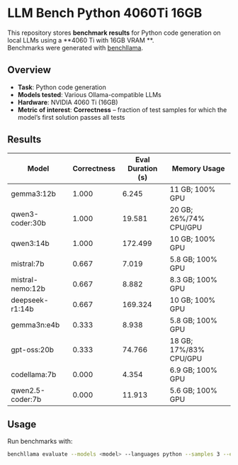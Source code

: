 # LLM Bench Python 4060Ti 16GB

This repository stores **benchmark results** for Python code generation on local LLMs using a **4060 Ti with 16GB VRAM
**.  
Benchmarks were generated with [benchllama](https://github.com/srikanth235/benchllama).

## Overview

- **Task**: Python code generation
- **Models tested**: Various Ollama-compatible LLMs
- **Hardware**: NVIDIA 4060 Ti (16GB)
- **Metric of interest**: **Correctness** – fraction of test samples for which the model’s first solution passes all
  tests

## Results

| Model            | Correctness | Eval Duration (s) | Memory Usage           |
|------------------|-------------|-------------------|------------------------|
| gemma3:12b       | 1.000       | 6.245             | 11 GB; 100% GPU        |
| qwen3-coder:30b  | 1.000       | 19.581            | 20 GB; 26%/74% CPU/GPU |
| qwen3:14b        | 1.000       | 172.499           | 10 GB; 100% GPU        |
| mistral:7b       | 0.667       | 7.019             | 5.8 GB; 100% GPU       |
| mistral-nemo:12b | 0.667       | 8.882             | 8.3 GB; 100% GPU       |
| deepseek-r1:14b  | 0.667       | 169.324           | 10 GB; 100% GPU        |
| gemma3n:e4b      | 0.333       | 8.938             | 5.8 GB; 100% GPU       |
| gpt-oss:20b      | 0.333       | 74.766            | 18 GB; 17%/83% CPU/GPU |
| codellama:7b     | 0.000       | 4.354             | 6.9 GB; 100% GPU       |
| qwen2.5-coder:7b | 0.000       | 11.913            | 5.6 GB; 100% GPU       |

## Usage

Run benchmarks with:

```bash
benchllama evaluate --models <model> --languages python --samples 3 --eval
```
